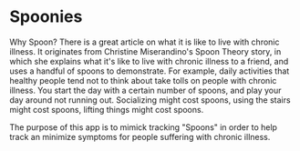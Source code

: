 # Spoonies
Why Spoon?
There is a great article on what it is like to live with chronic illness. It originates from Christine Miserandino's Spoon Theory story, in which she explains what it's like to live with chronic illness to a friend, and uses a handful of spoons to demonstrate. For example, daily activities that healthy people tend not to think about take tolls on people with chronic illness. You start the day with a certain number of spoons, and play your day around not running out. Socializing might cost spoons, using the stairs might cost spoons, lifting things might cost spoons.

The purpose of this app is to mimick tracking "Spoons" in order to help track an minimize symptoms for people suffering with chronic illness. 
